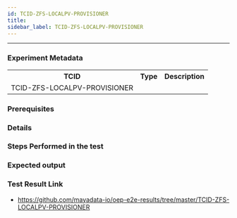 ```yaml
---
id: TCID-ZFS-LOCALPV-PROVISIONER
title: 
sidebar_label: TCID-ZFS-LOCALPV-PROVISIONER
---
```

------

### Experiment Metadata

<table>
  <tr>
    <th> TCID </th>
    <th> Type </th>
    <th> Description </th>
  </tr>
  <tr>
    <td>TCID-ZFS-LOCALPV-PROVISIONER</td>
    <td></td>
    <td></td>
  </tr>
</table>

### Prerequisites


### Details


### Steps Performed in the test



### Expected output


### Test Result Link

- https://github.com/mayadata-io/oep-e2e-results/tree/master/TCID-ZFS-LOCALPV-PROVISIONER

